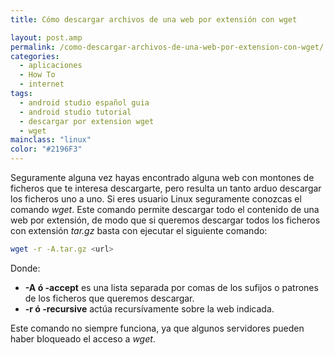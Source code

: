 ```yaml
---
title: Cómo descargar archivos de una web por extensión con wget

layout: post.amp
permalink: /como-descargar-archivos-de-una-web-por-extension-con-wget/
categories:
  - aplicaciones
  - How To
  - internet
tags:
  - android studio español guia
  - android studio tutorial
  - descargar por extension wget
  - wget
mainclass: "linux"
color: "#2196F3"
---
```

Seguramente alguna vez hayas encontrado alguna web con montones de ficheros que te interesa descargarte, pero resulta un tanto arduo descargar los ficheros uno a uno. Si eres usuario Linux seguramente conozcas el comando *wget*. Este comando permite descargar todo el contenido de una web por extensión, de modo que si queremos descargar todos los ficheros con extensión *tar.gz* basta con ejecutar el siguiente comando:

<!--more-->

```bash
wget -r -A.tar.gz <url>

```

Donde:

  * **-A ó -accept** es una lista separada por comas de los sufijos o patrones de los ficheros que queremos descargar.
  * **-r ó -recursive** actúa recursívamente sobre la web indicada.

Este comando no siempre funciona, ya que algunos servidores pueden haber bloqueado el acceso a *wget*.




</url>

